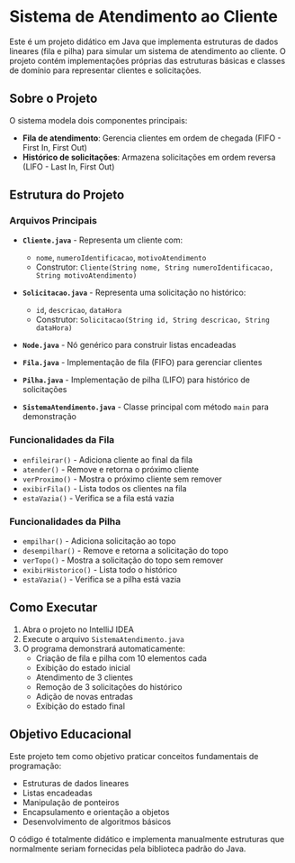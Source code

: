 # Sistema de Atendimento ao Cliente

Este é um projeto didático em Java que implementa estruturas de dados lineares (fila e pilha) para simular um sistema de atendimento ao cliente. O projeto contém implementações próprias das estruturas básicas e classes de domínio para representar clientes e solicitações.

## Sobre o Projeto

O sistema modela dois componentes principais:
- **Fila de atendimento**: Gerencia clientes em ordem de chegada (FIFO - First In, First Out)
- **Histórico de solicitações**: Armazena solicitações em ordem reversa (LIFO - Last In, First Out)

## Estrutura do Projeto

### Arquivos Principais

- **`Cliente.java`** - Representa um cliente com:
  - `nome`, `numeroIdentificacao`, `motivoAtendimento`
  - Construtor: `Cliente(String nome, String numeroIdentificacao, String motivoAtendimento)`

- **`Solicitacao.java`** - Representa uma solicitação no histórico:
  - `id`, `descricao`, `dataHora`
  - Construtor: `Solicitacao(String id, String descricao, String dataHora)`

- **`Node.java`** - Nó genérico para construir listas encadeadas
- **`Fila.java`** - Implementação de fila (FIFO) para gerenciar clientes
- **`Pilha.java`** - Implementação de pilha (LIFO) para histórico de solicitações
- **`SistemaAtendimento.java`** - Classe principal com método `main` para demonstração

### Funcionalidades da Fila

- `enfileirar()` - Adiciona cliente ao final da fila
- `atender()` - Remove e retorna o próximo cliente
- `verProximo()` - Mostra o próximo cliente sem remover
- `exibirFila()` - Lista todos os clientes na fila
- `estaVazia()` - Verifica se a fila está vazia

### Funcionalidades da Pilha

- `empilhar()` - Adiciona solicitação ao topo
- `desempilhar()` - Remove e retorna a solicitação do topo
- `verTopo()` - Mostra a solicitação do topo sem remover
- `exibirHistorico()` - Lista todo o histórico
- `estaVazia()` - Verifica se a pilha está vazia

## Como Executar

1. Abra o projeto no IntelliJ IDEA
2. Execute o arquivo `SistemaAtendimento.java`
3. O programa demonstrará automaticamente:
   - Criação de fila e pilha com 10 elementos cada
   - Exibição do estado inicial
   - Atendimento de 3 clientes
   - Remoção de 3 solicitações do histórico
   - Adição de novas entradas
   - Exibição do estado final

## Objetivo Educacional

Este projeto tem como objetivo praticar conceitos fundamentais de programação:
- Estruturas de dados lineares
- Listas encadeadas
- Manipulação de ponteiros
- Encapsulamento e orientação a objetos
- Desenvolvimento de algoritmos básicos

O código é totalmente didático e implementa manualmente estruturas que normalmente seriam fornecidas pela biblioteca padrão do Java.